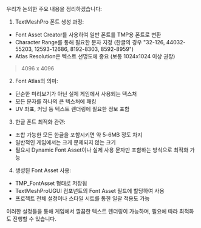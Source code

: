 우리가 논의한 주요 내용을 정리하겠습니다:

1. TextMeshPro 폰트 생성 과정:
- Font Asset Creator를 사용하여 일반 폰트를 TMP용 폰트로 변환
- Character Range를 통해 필요한 문자 지정 (한글의 경우 "32-126, 44032-55203, 12593-12686, 8192-8303, 8592-8959")
- Atlas Resolution은 텍스트 선명도에 중요 (보통 1024x1024 이상 권장)
> 4096 x 4096

2. Font Atlas의 의미:
- 단순한 미리보기가 아닌 실제 게임에서 사용되는 텍스처
- 모든 문자를 하나의 큰 텍스처에 패킹
- UV 좌표, 커닝 등 텍스트 렌더링에 필요한 정보 포함

3. 한글 폰트 최적화 관련:
- 조합 가능한 모든 한글을 포함시키면 약 5-6MB 정도 차지
- 일반적인 게임에서는 크게 문제되지 않는 크기
- 필요시 Dynamic Font Asset이나 실제 사용 문자만 포함하는 방식으로 최적화 가능

4. 생성된 Font Asset 사용:
- TMP_FontAsset 형태로 저장됨
- TextMeshProUGUI 컴포넌트의 Font Asset 필드에 할당하여 사용
- 프로젝트 전체 설정이나 스타일 시트를 통한 일괄 적용도 가능

이러한 설정들을 통해 게임에서 깔끔한 텍스트 렌더링이 가능하며, 필요에 따라 최적화도 진행할 수 있습니다.